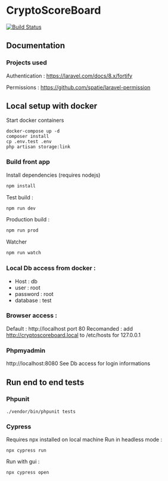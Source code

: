 # CryptoScoreBoard

[![Build Status](https://travis-ci.com/webforger/CryptoScoreBoard.svg?branch=master)](https://travis-ci.org/webforger/CryptoScoreBoard)

## Documentation
### Projects used
Authentication : https://laravel.com/docs/8.x/fortify

Permissions : https://github.com/spatie/laravel-permission 

## Local setup with docker
Start docker containers
```
docker-compose up -d
composer install
cp .env.test .env
php artisan storage:link
```

### Build front app
Install dependencies (requires nodejs)
````bash
npm install
````
Test build :
```bash
npm run dev
```
Production build :
```bash
npm run prod
```
Watcher
```bash
npm run watch
```

### Local Db access from docker :
- Host : db
- user : root
- password : root
- database : test

### Browser access :
Default : http://localhost port 80
Recomanded : add http://cryptoscoreboard.local to /etc/hosts for 127.0.0.1

### Phpmyadmin
http://localhost:8080
See Db access for login informations

## Run end to end tests

### Phpunit
```
./vendor/bin/phpunit tests
```
### Cypress
Requires npx installed on local machine
Run in headless mode :
```
npx cypress run
```
Run with gui :
```
npx cypress open
```
